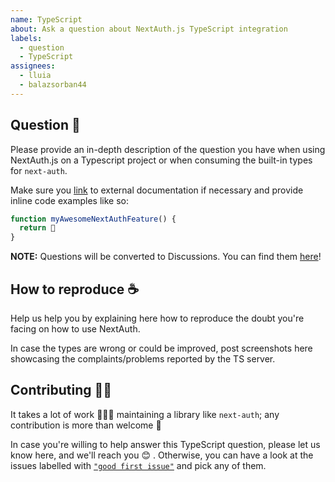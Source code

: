 ```yaml
---
name: TypeScript
about: Ask a question about NextAuth.js TypeScript integration
labels:
  - question
  - TypeScript
assignees:
  - lluia
  - balazsorban44
---
```


## Question 💬

Please provide an in-depth description of the question you have when using NextAuth.js on a Typescript project or when consuming the built-in types for `next-auth`.

Make sure you [link]() to external documentation if necessary and provide inline code examples like so:

```js
function myAwesomeNextAuthFeature() {
  return 💚
}
```

**NOTE:** Questions will be converted to Discussions. You can find them [here](https://github.com/nextauthjs/next-auth/discussions)!

## How to reproduce ☕️

Help us help you by explaining here how to reproduce the doubt you're facing on how to use NextAuth.

In case the types are wrong or could be improved, post screenshots here showcasing the complaints/problems reported by the TS server.

## Contributing 🙌🏽

It takes a lot of work 🏋🏻‍♀️ maintaining a library like `next-auth`; any contribution is more than welcome 💚

In case you're willing to help answer this TypeScript question, please let us know here, and we'll reach you 😊 . Otherwise, you can have a look at the issues labelled with [`"good first issue"`](https://github.com/nextauthjs/next-auth/issues?q=is%3Aissue+is%3Aopen+label%3A%22good+first+issue%22) and pick any of them.
